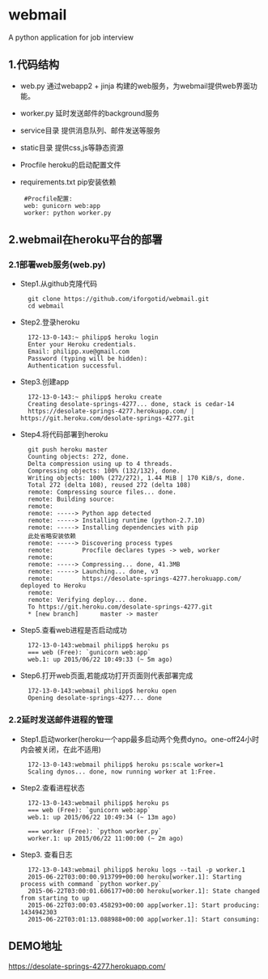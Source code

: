 # webmail
A python application for job interview
## 1.代码结构
 - web.py  通过webapp2 + jinja 构建的web服务，为webmail提供web界面功能。
 - worker.py 延时发送邮件的background服务
 - service目录 提供消息队列、邮件发送等服务
 - static目录 提供css,js等静态资源
 - Procfile heroku的启动配置文件
 - requirements.txt pip安装依赖

 		#Procfile配置:
 		web: gunicorn web:app
		worker: python worker.py

## 2.webmail在heroku平台的部署
### 2.1部署web服务(web.py)
- Step1.从github克隆代码

		git clone https://github.com/iforgotid/webmail.git
		cd webmail


- Step2.登录heroku

		172-13-0-143:~ philipp$ heroku login
		Enter your Heroku credentials.
		Email: philipp.xue@gmail.com
		Password (typing will be hidden):
		Authentication successful.

- Step3.创建app

		172-13-0-143:~ philipp$ heroku create
		Creating desolate-springs-4277... done, stack is cedar-14
		https://desolate-springs-4277.herokuapp.com/ | https://git.heroku.com/desolate-springs-4277.git

- Step4.将代码部署到heroku

		git push heroku master
		Counting objects: 272, done.
		Delta compression using up to 4 threads.
		Compressing objects: 100% (132/132), done.
		Writing objects: 100% (272/272), 1.44 MiB | 170 KiB/s, done.
		Total 272 (delta 108), reused 272 (delta 108)
		remote: Compressing source files... done.
		remote: Building source:
		remote:
		remote: -----> Python app detected
		remote: -----> Installing runtime (python-2.7.10)
		remote: -----> Installing dependencies with pip
		此处省略安装依赖
		remote: -----> Discovering process types
		remote:        Procfile declares types -> web, worker
		remote:
		remote: -----> Compressing... done, 41.3MB
		remote: -----> Launching... done, v3
		remote:        https://desolate-springs-4277.herokuapp.com/ deployed to Heroku
		remote:
		remote: Verifying deploy... done.
		To https://git.heroku.com/desolate-springs-4277.git
 		* [new branch]      master -> master


- Step5.查看web进程是否启动成功

  		172-13-0-143:webmail philipp$ heroku ps
		=== web (Free): `gunicorn web:app`
		web.1: up 2015/06/22 10:49:33 (~ 5m ago)

- Step6.打开web页面,若能成功打开页面则代表部署完成

		172-13-0-143:webmail philipp$ heroku open
		Opening desolate-springs-4277... done

### 2.2延时发送邮件进程的管理
- Step1.启动worker(heroku一个app最多启动两个免费dyno。one-off24小时内会被关闭，在此不适用)

		172-13-0-143:webmail philipp$ heroku ps:scale worker=1
		Scaling dynos... done, now running worker at 1:Free.

- Step2.查看进程状态

		172-13-0-143:webmail philipp$ heroku ps
		=== web (Free): `gunicorn web:app`
		web.1: up 2015/06/22 10:49:34 (~ 13m ago)

		=== worker (Free): `python worker.py`
		worker.1: up 2015/06/22 11:00:00 (~ 2m ago)

- Step3. 查看日志

		172-13-0-143:webmail philipp$ heroku logs --tail -p worker.1
		2015-06-22T03:00:00.913799+00:00 heroku[worker.1]: Starting process with command `python worker.py`
		2015-06-22T03:00:01.606177+00:00 heroku[worker.1]: State changed from starting to up
		2015-06-22T03:00:03.458293+00:00 app[worker.1]: Start producing: 1434942303
		2015-06-22T03:01:13.088988+00:00 app[worker.1]: Start consuming:



## DEMO地址
https://desolate-springs-4277.herokuapp.com/